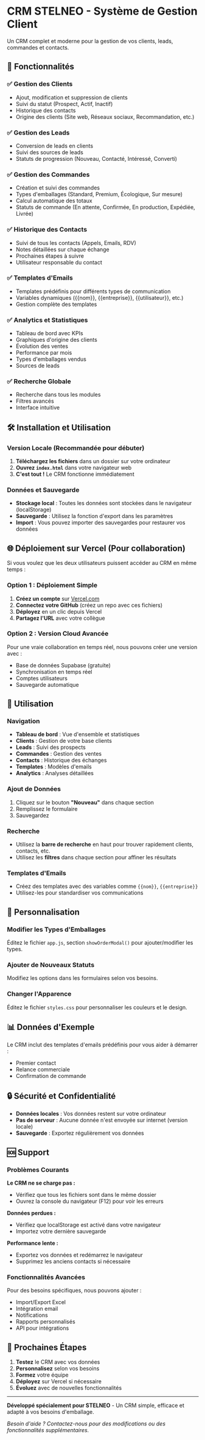 # CRM STELNEO - Système de Gestion Client

Un CRM complet et moderne pour la gestion de vos clients, leads, commandes et contacts.

## 🚀 Fonctionnalités

### ✅ Gestion des Clients
- Ajout, modification et suppression de clients
- Suivi du statut (Prospect, Actif, Inactif)
- Historique des contacts
- Origine des clients (Site web, Réseaux sociaux, Recommandation, etc.)

### ✅ Gestion des Leads
- Conversion de leads en clients
- Suivi des sources de leads
- Statuts de progression (Nouveau, Contacté, Intéressé, Converti)

### ✅ Gestion des Commandes
- Création et suivi des commandes
- Types d'emballages (Standard, Premium, Écologique, Sur mesure)
- Calcul automatique des totaux
- Statuts de commande (En attente, Confirmée, En production, Expédiée, Livrée)

### ✅ Historique des Contacts
- Suivi de tous les contacts (Appels, Emails, RDV)
- Notes détaillées sur chaque échange
- Prochaines étapes à suivre
- Utilisateur responsable du contact

### ✅ Templates d'Emails
- Templates prédéfinis pour différents types de communication
- Variables dynamiques ({{nom}}, {{entreprise}}, {{utilisateur}}, etc.)
- Gestion complète des templates

### ✅ Analytics et Statistiques
- Tableau de bord avec KPIs
- Graphiques d'origine des clients
- Évolution des ventes
- Performance par mois
- Types d'emballages vendus
- Sources de leads

### ✅ Recherche Globale
- Recherche dans tous les modules
- Filtres avancés
- Interface intuitive

## 🛠️ Installation et Utilisation

### Version Locale (Recommandée pour débuter)

1. **Téléchargez les fichiers** dans un dossier sur votre ordinateur
2. **Ouvrez `index.html`** dans votre navigateur web
3. **C'est tout !** Le CRM fonctionne immédiatement

### Données et Sauvegarde

- **Stockage local** : Toutes les données sont stockées dans le navigateur (localStorage)
- **Sauvegarde** : Utilisez la fonction d'export dans les paramètres
- **Import** : Vous pouvez importer des sauvegardes pour restaurer vos données

## 🌐 Déploiement sur Vercel (Pour collaboration)

Si vous voulez que les deux utilisateurs puissent accéder au CRM en même temps :

### Option 1 : Déploiement Simple

1. **Créez un compte** sur [Vercel.com](https://vercel.com)
2. **Connectez votre GitHub** (créez un repo avec ces fichiers)
3. **Déployez** en un clic depuis Vercel
4. **Partagez l'URL** avec votre collègue

### Option 2 : Version Cloud Avancée

Pour une vraie collaboration en temps réel, nous pouvons créer une version avec :
- Base de données Supabase (gratuite)
- Synchronisation en temps réel
- Comptes utilisateurs
- Sauvegarde automatique

## 📱 Utilisation

### Navigation
- **Tableau de bord** : Vue d'ensemble et statistiques
- **Clients** : Gestion de votre base clients
- **Leads** : Suivi des prospects
- **Commandes** : Gestion des ventes
- **Contacts** : Historique des échanges
- **Templates** : Modèles d'emails
- **Analytics** : Analyses détaillées

### Ajout de Données
1. Cliquez sur le bouton **"Nouveau"** dans chaque section
2. Remplissez le formulaire
3. Sauvegardez

### Recherche
- Utilisez la **barre de recherche** en haut pour trouver rapidement clients, contacts, etc.
- Utilisez les **filtres** dans chaque section pour affiner les résultats

### Templates d'Emails
- Créez des templates avec des variables comme `{{nom}}`, `{{entreprise}}`
- Utilisez-les pour standardiser vos communications

## 🔧 Personnalisation

### Modifier les Types d'Emballages
Éditez le fichier `app.js`, section `showOrderModal()` pour ajouter/modifier les types.

### Ajouter de Nouveaux Statuts
Modifiez les options dans les formulaires selon vos besoins.

### Changer l'Apparence
Éditez le fichier `styles.css` pour personnaliser les couleurs et le design.

## 📊 Données d'Exemple

Le CRM inclut des templates d'emails prédéfinis pour vous aider à démarrer :
- Premier contact
- Relance commerciale
- Confirmation de commande

## 🔒 Sécurité et Confidentialité

- **Données locales** : Vos données restent sur votre ordinateur
- **Pas de serveur** : Aucune donnée n'est envoyée sur internet (version locale)
- **Sauvegarde** : Exportez régulièrement vos données

## 🆘 Support

### Problèmes Courants

**Le CRM ne se charge pas :**
- Vérifiez que tous les fichiers sont dans le même dossier
- Ouvrez la console du navigateur (F12) pour voir les erreurs

**Données perdues :**
- Vérifiez que localStorage est activé dans votre navigateur
- Importez votre dernière sauvegarde

**Performance lente :**
- Exportez vos données et redémarrez le navigateur
- Supprimez les anciens contacts si nécessaire

### Fonctionnalités Avancées

Pour des besoins spécifiques, nous pouvons ajouter :
- Import/Export Excel
- Intégration email
- Notifications
- Rapports personnalisés
- API pour intégrations

## 🚀 Prochaines Étapes

1. **Testez** le CRM avec vos données
2. **Personnalisez** selon vos besoins
3. **Formez** votre équipe
4. **Déployez** sur Vercel si nécessaire
5. **Évoluez** avec de nouvelles fonctionnalités

---

**Développé spécialement pour STELNEO** - Un CRM simple, efficace et adapté à vos besoins d'emballage.

*Besoin d'aide ? Contactez-nous pour des modifications ou des fonctionnalités supplémentaires.*
